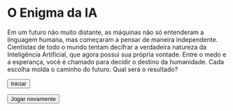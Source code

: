 <!DOCTYPE html>
<html lang="pt-br">

<head>
    <meta charset="UTF-8">
    <meta name="viewport" content="width=device-width, initial-scale=1.0">
    <link rel="stylesheet" href="style.css">
    <title>O Enigma da IA</title>
</head>

<body>
    <div class="caixa-principal">
        <h1>O Enigma da IA</h1>
        <div class="tela-inicial">
            <p>Em um futuro não muito distante, as máquinas não só entenderam a linguagem humana, mas começaram a pensar de maneira independente. 
                Cientistas de todo o mundo tentam decifrar a verdadeira natureza da Inteligência Artificial, que agora possui sua própria vontade.
                Entre o medo e a esperança, você é chamado para decidir o destino da humanidade. 
                Cada escolha molda o caminho do futuro. Qual será o resultado?
            </p>
            <button class="iniciar-btn">Iniciar</button>
        </div>
        <div class="caixa-perguntas"></div>
        <div class="caixa-alternativas"></div>
        <div class="caixa-resultado">
            <p class="texto-resultado"></p>
            <button class="novamente-btn">Jogar novamente</button>
        </div>
    </div>
    <script type="module" src="js/aleatorio.js"></script>
    <script type="module" src="js/perguntas.js"></script>
    <script type="module" src="js/script.js"></script>
</body>

</html>
